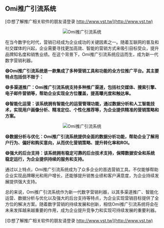 ## **Omi推广引流系统**

[😍想了解推广相关软件的朋友请登录 http://www.vst.tw](http://www.vst.tw)

 <center><img src="https://vst.tw/MP4/tuiguang/png/6.png" alt="Omi推广引流系统"></center>

在当今数字化时代，营销已经成为企业成功的关键因素之一。随着互联网的普及和社交媒体的兴起，企业需要寻找更加高效、智能的营销方式来吸引目标受众，提升品牌知名度和销售业绩。在这个背景下，Omi推广引流系统应运而生，成为新一代数字营销利器。

**😄Omi推广引流系统是一款集成了多种营销工具和功能的全方位推广平台。其主要特点包括但不限于：**

**😄多渠道推广：Omi推广引流系统支持多种推广渠道，包括社交媒体、搜索引擎、电子邮件营销等，帮助企业实现全方位覆盖，提高曝光度和触达率。**

**😄智能化运营：该系统拥有智能化的运营管理功能，通过数据分析和人工智能技术，实现用户画像分析、精准定位、个性化推荐等，为企业提供精准的营销策略和方案。**

 <center><img src="https://vst.tw/MP4/tuiguang/png/3.png" alt="Omi推广引流系统"></center>

**😄数据分析与优化：Omi推广引流系统提供全面的数据分析功能，帮助企业了解用户行为、偏好和购买意向，从而优化营销策略、提升转化率和ROI。**

**😄强大的后台支持：该系统拥有稳定可靠的后台技术支持，保障数据安全和系统稳定运行，为企业提供持续的服务和支持。**

通过以上特点，Omi推广引流系统成为了众多企业的首选营销工具。不仅能够帮助企业实现品牌曝光和用户增长，还能够提升销售业绩和客户满意度，为企业持续发展提供强大支持。

总的来说，Omi推广引流系统作为新一代数字营销利器，以其多渠道推广、智能化运营、数据分析与优化以及强大的后台支持等特点，为企业实现营销目标提供了全方位的解决方案。随着数字营销的持续发展和创新，相信Omi推广引流系统将会在未来发挥越来越重要的作用，成为企业提升竞争力和实现可持续发展的重要利器。

[😍想了解推广相关软件的朋友请登录 http://www.vst.tw](http://www.vst.tw)



